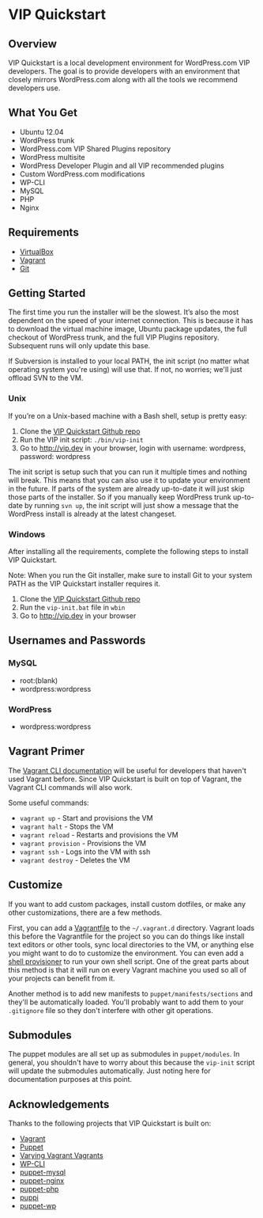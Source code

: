 # VIP Quickstart

## Overview

VIP Quickstart is a local development environment for WordPress.com VIP developers. The goal is to provide developers with an environment that closely mirrors WordPress.com along with all the tools we recommend developers use.

## What You Get

*   Ubuntu 12.04
*   WordPress trunk
*   WordPress.com VIP Shared Plugins repository
*   WordPress multisite
*   WordPress Developer Plugin and all VIP recommended plugins
*   Custom WordPress.com modifications
*   WP-CLI
*   MySQL
*   PHP
*   Nginx

## Requirements

* [VirtualBox](https://www.virtualbox.org/wiki/Downloads)
* [Vagrant](http://downloads.vagrantup.com/)
* [Git](http://git-scm.com/downloads)

## Getting Started

The first time you run the installer will be the slowest. It’s also the most dependent on the speed of your internet connection. This is because it has to download the virtual machine image, Ubuntu package updates, the full checkout of WordPress trunk, and the full VIP Plugins repository. Subsequent runs will only update this base.

If Subversion is installed to your local PATH, the init script (no matter what operating system you're using) will use that. If not, no worries; we'll just offload SVN to the VM.

### Unix

If you’re on a Unix-based machine with a Bash shell, setup is pretty easy:

1.  Clone the [VIP Quickstart Github repo](https://github.com/Automattic/vip-quickstart)
2.  Run the VIP init script: `./bin/vip-init`
3.  Go to http://vip.dev in your browser, login with username: wordpress, password: wordpress

The init script is setup such that you can run it multiple times and nothing will break. This means that you can also use it to update your environment in the future. If parts of the system are already up-to-date it will just skip those parts of the installer. So if you manually keep WordPress trunk up-to-date by running `svn up`, the init script will just show a message that the WordPress install is already at the latest changeset.

### Windows

After installing all the requirements, complete the following steps to install VIP Quickstart.

Note: When you run the Git installer, make sure to install Git to your system PATH as the VIP Quickstart installer requires it.

1.  Clone the [VIP Quickstart Github repo](https://github.com/Automattic/vip-quickstart)
2.  Run the `vip-init.bat` file in `wbin`
3.  Go to http://vip.dev in your browser

## Usernames and Passwords

### MySQL
* root:(blank)
* wordpress:wordpress

### WordPress
* wordpress:wordpress

## Vagrant Primer

The [Vagrant CLI documentation](http://docs.vagrantup.com/v2/cli/index.html) will be useful for developers that haven't used Vagrant before. Since VIP Quickstart is built on top of Vagrant, the Vagrant CLI commands will also work.

Some useful commands:

* `vagrant up` - Start and provisions the VM
* `vagrant halt` - Stops the VM
* `vagrant reload` - Restarts and provisions the VM
* `vagrant provision` - Provisions the VM
* `vagrant ssh` - Logs into the VM with ssh
* `vagrant destroy` - Deletes the VM

## Customize

If you want to add custom packages, install custom dotfiles, or make any other customizations, there are a few methods.

First, you can add a [Vagrantfile](http://docs.vagrantup.com/v2/vagrantfile/index.html) to the `~/.vagrant.d` directory. Vagrant loads this before the Vagrantfile for the project so you can do things like install text editors or other tools, sync local directories to the VM, or anything else you might want to do to customize the environment. You can even add a [shell provisioner](http://docs.vagrantup.com/v2/provisioning/shell.html) to run your own shell script. One of the great parts about this method is that it will run on every Vagrant machine you used so all of your projects can benefit from it.

Another method is to add new manifests to `puppet/manifests/sections` and they'll be automatically loaded. You'll probably want to add them to your `.gitignore` file so they don't interfere with other git operations.

## Submodules

The puppet modules are all set up as submodules in `puppet/modules`. In general, you shouldn't have to worry about this because the `vip-init` script will update the submodules automatically. Just noting here for documentation purposes at this point.

## Acknowledgements

Thanks to the following projects that VIP Quickstart is built on:

* [Vagrant](http://vagrantup.com/)
* [Puppet](http://puppetlabs.com/)
* [Varying Vagrant Vagrants](https://github.com/10up/varying-vagrant-vagrants)
* [WP-CLI](http://wp-cli.org)
* [puppet-mysql](https://github.com/example42/puppet-mysql)
* [puppet-nginx](https://github.com/example42/puppet-nginx)
* [puppet-php](https://github.com/jippi/puppet-php)
* [puppi](https://github.com/example42/puppi)
* [puppet-wp](https://github.com/rmccue/puppet-wp)
